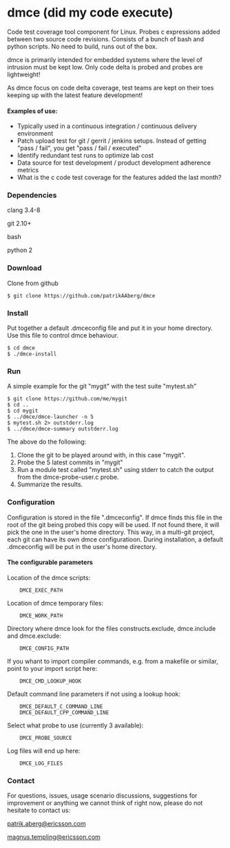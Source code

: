 # dmce (did my code execute)

Code test coverage tool component for Linux. Probes c expressions added between two source code revisions. Consists of a bunch of bash and python scripts. No need to build, runs out of the box.

dmce is primarily intended for embedded systems where the level of intrusion must be kept low. Only code delta is probed and probes are lightweight!

As dmce focus on code delta coverage, test teams are kept on their toes keeping up with the latest feature development!

#### Examples of use:

* Typically used in a continuous integration / continuous delivery environment 
* Patch upload test for git / gerrit / jenkins setups. Instead of getting "pass / fail", you get "pass / fail / executed"
* Identify redundant test runs to optimize lab cost
* Data source for test development / product development adherence metrics
* What is the c code test coverage for the features added the last month?  

### Dependencies

clang 3.4-8

git 2.10+

bash

python 2

### Download

Clone from github

    $ git clone https://github.com/patrikAAberg/dmce

### Install

Put together a default .dmceconfig file and put it in your home directory. Use this file to control dmce behaviour.

    $ cd dmce
    $ ./dmce-install

### Run

A simple example for the git "mygit" with the test suite "mytest.sh"

    $ git clone https://github.com/me/mygit
    $ cd ..
    $ cd mygit
    $ ../dmce/dmce-launcher -n 5 
    $ mytest.sh 2> outstderr.log 
    $ ../dmce/dmce-summary outstderr.log

The above do the following:

1. Clone the git to be played around with, in this case "mygit".
2. Probe the 5 latest commits in "mygit"
3. Run a module test called "mytest.sh" using stderr to catch the output from the dmce-probe-user.c probe.
4. Summarize the results.

### Configuration

Configuration is stored in the file ".dmceconfig". If dmce finds this file in the root of the git being probed this copy will be used. If not found there, it will pick the one in the user's home directory. This way, in a multi-git project, each git can have its own dmce configuratioon. During installation, a default .dmceconfig will be put in the user's home directory.

#### The configurable parameters  

Location of the dmce scripts:

        DMCE_EXEC_PATH

Location of dmce temporary files:

        DMCE_WORK_PATH

Directory where dmce look for the files constructs.exclude, dmce.include and dmce.exclude:

        DMCE_CONFIG_PATH

If you whant to import compiler commands, e.g. from a makefile or similar, point to your import script here:

        DMCE_CMD_LOOKUP_HOOK

Default command line parameters if not using a lookup hook:

        DMCE_DEFAULT_C_COMMAND_LINE
        DMCE_DEFAULT_CPP_COMMAND_LINE

Select what probe to use (currently 3 available):
    
        DMCE_PROBE_SOURCE

Log files will end up here:

        DMCE_LOG_FILES


### Contact

For questions, issues, usage scenario discussions, suggestions for improvement or anything we cannot think of right now, please do not hesitate to contact us:

patrik.aberg@ericsson.com

magnus.templing@ericsson.com


